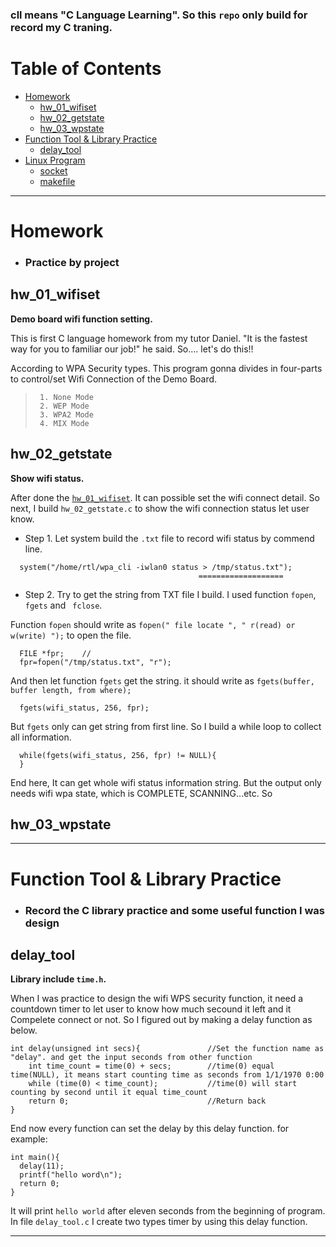 ### cll means "C Language Learning". So this `repo` only build for record my C traning.

# Table of Contents

- [Homework](#homework)
  - [hw_01_wifiset](#hw_01_wifiset)
  - [hw_02_getstate](#hw_02_getstate)
  - [hw_03_wpstate](#hw_03_wpstate)
- [Function Tool &amp; Library Practice](#function-tool--library-practice)
  - [delay_tool](#delay_tool)
- [Linux Program](#linux-program)
  - [socket](#socket)
  - [makefile](#makefile)
  
------------------------------------

# Homework
  * ### Practice by project

## hw_01_wifiset

__Demo board wifi function setting.__

This is first C language homework from my tutor Daniel. 
"It is the fastest way for you to familiar our job!" he said. 
So.... let's do this!!

According to WPA Security types. 
This program gonna divides in four-parts to control/set Wifi Connection of the Demo Board.

> ```
>  1. None Mode
>  2. WEP Mode
>  3. WPA2 Mode
>  4. MIX Mode
> ```

## hw_02_getstate

__Show wifi status.__

After done the [`hw_01_wifiset`](#hw_01_wifiset). It can possible set the wifi connect detail. 
So next, I build `hw_02_getstate.c` to show the wifi connection status let user know.
  * Step 1. Let system build the `.txt` file to record wifi status by commend line.
  
```
  system("/home/rtl/wpa_cli -iwlan0 status > /tmp/status.txt");
                                          ===================
```

  * Step 2. Try to get the string from TXT file I build. 
  I used function `fopen`, `fgets` and ` fclose`.

Function `fopen` should write as `fopen(" file locate ", " r(read) or w(write) ");` to open the file.

```
  FILE *fpr;    //
  fpr=fopen("/tmp/status.txt", "r");
```

And then let function `fgets` get the string. 
it should write as `fgets(buffer, buffer length, from where);`

```
  fgets(wifi_status, 256, fpr);
```

But `fgets` only can get string from first line. 
So I build a while loop to collect all information.

```
  while(fgets(wifi_status, 256, fpr) != NULL){
  }
```

End here, It can get whole wifi status information string. 
But the output only needs wifi wpa state, which is COMPLETE, SCANNING...etc. 
So 

## hw_03_wpstate

------------------------------------

# Function Tool &amp; Library Practice

  * ### Record the C library practice and some useful function I was design

## delay_tool

__Library include `time.h`.__

When I was practice to design the wifi WPS security function, 
it need a countdown timer to let user to know how much secound it left and it Compelete connect or not. 
So I figured out by making a delay function as below.

```
int delay(unsigned int secs){      	        //Set the function name as "delay". and get the input seconds from other function
	int time_count = time(0) + secs;        //time(0) equal time(NULL), it means start counting time as seconds from 1/1/1970 0:00
	while (time(0) < time_count);           //time(0) will start counting by second until it equal time_count
	return 0;                               //Return back
}
```

End now every function can set the delay by this delay function. for example:

```
int main(){
  delay(11);
  printf("hello word\n");
  return 0;
}
```

It will print `hello world` after eleven seconds from the beginning of program.<br>
In file `delay_tool.c` I create two types timer by using this delay function.

------------------------------------
